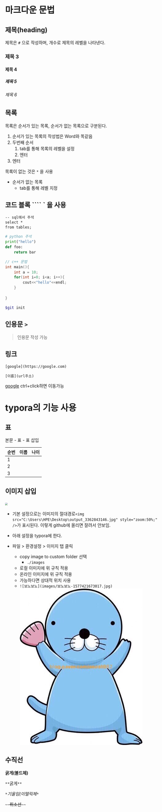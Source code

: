 # 마크다운 문법

## 제목(heading)

제목은 `#` 으로 작성하며, 개수로 제목의 레벨을 나타낸다. 

### 제목 3

#### 제목 4

##### 제목 5

###### 제목 6



## 목록

목록은 순서가 있는 목록, 순서가 없는 목록으로 구분된다.

1. 순서가 있는 목록의 작성법은 Word와 똑같음
2. 두번째 순서
   1. tab를 통해 목록의 레벨을 설정
   2. 엔터
3. 엔터



목록이 없는 것은 `*` 을 사용

* 순서가 없는 목록
  * tab를 통해 레벨 지정



## 코드 블록 ```` ` 을 사용

```mysql
-- sql에서 주석
select * 
from tables;
```

```python
# python 주석
print("hello")
def foo:
    return bar
```

```c++
// c++ 문법
int main(){
    int a = 10;
    for(int i=0; i<a; i++){
        cout<<"hello"<<endl;
    }
    
}
```

```bash
$git init
```





## 인용문  `>`

> 인용문 작성 가능 





## 링크

`[google](https://google.com)`

`[이름](url주소)`

[google](https://google.com) ctrl+click하면 이동가능











# typora의 기능 사용

## 표

본문 - 표 - 표 삽입

| 순번 | 이름 | 나이 |
| ---- | ---- | ---- |
| 1    |      |      |
| 2    |      |      |
| 3    |      |      |





## 이미지 삽입

<img src="C:\Users\HPE\Desktop\output_3362843146.jpg" style="zoom:50%;" />



* 기본 설정으로는 이미지의 절대경로`<img src="C:\Users\HPE\Desktop\output_3362843146.jpg" style="zoom:50%;" />`가 표시된다. 이렇게 github에 올리면 잘려서 안보임.

  

* 아래 설정을 typora에 한다.

* 파일 > 환경설정 > 이미지 탭 클릭

  * copy image to custom folder 선택
    * `./images`
  * 로컬 이미지에 위 규칙 적용
  * 온라인 이미지에 위 규칙 적용
  * 가능하다면 상대적 위치 사용
  * `![보노보노](images/보노보노-1577421673017.jpg)`![보노보노](images/보노보노-1577421673017.jpg)







## 수직선

**굵게(볼드체)**

`**`굵게`**`

`*`*기울임(이텔릭체*`*`

`~~`~~취소선~~`~~`







